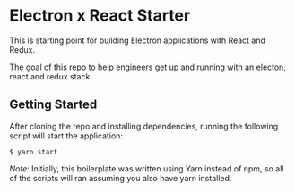 # Electron x React Starter

This is starting point for building Electron applications with React and Redux.

The goal of this repo to help engineers get up and running with an electon, react and redux stack.

## Getting Started

After cloning the repo and installing dependencies, running the following script will start the application:

```
$ yarn start
```

_Note_: Initially, this boilerplate was written using Yarn instead of npm, so all of the scripts will ran assuming you also have yarn installed.
